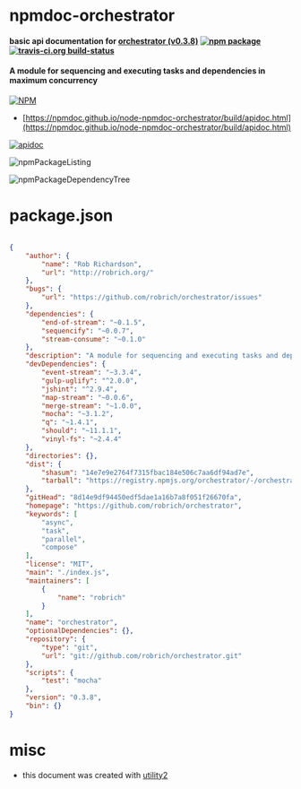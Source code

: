 # npmdoc-orchestrator

#### basic api documentation for  [orchestrator (v0.3.8)](https://github.com/robrich/orchestrator)  [![npm package](https://img.shields.io/npm/v/npmdoc-orchestrator.svg?style=flat-square)](https://www.npmjs.org/package/npmdoc-orchestrator) [![travis-ci.org build-status](https://api.travis-ci.org/npmdoc/node-npmdoc-orchestrator.svg)](https://travis-ci.org/npmdoc/node-npmdoc-orchestrator)

#### A module for sequencing and executing tasks and dependencies in maximum concurrency

[![NPM](https://nodei.co/npm/orchestrator.png?downloads=true&downloadRank=true&stars=true)](https://www.npmjs.com/package/orchestrator)

- [https://npmdoc.github.io/node-npmdoc-orchestrator/build/apidoc.html](https://npmdoc.github.io/node-npmdoc-orchestrator/build/apidoc.html)

[![apidoc](https://npmdoc.github.io/node-npmdoc-orchestrator/build/screenCapture.buildCi.browser.%252Ftmp%252Fbuild%252Fapidoc.html.png)](https://npmdoc.github.io/node-npmdoc-orchestrator/build/apidoc.html)

![npmPackageListing](https://npmdoc.github.io/node-npmdoc-orchestrator/build/screenCapture.npmPackageListing.svg)

![npmPackageDependencyTree](https://npmdoc.github.io/node-npmdoc-orchestrator/build/screenCapture.npmPackageDependencyTree.svg)



# package.json

```json

{
    "author": {
        "name": "Rob Richardson",
        "url": "http://robrich.org/"
    },
    "bugs": {
        "url": "https://github.com/robrich/orchestrator/issues"
    },
    "dependencies": {
        "end-of-stream": "~0.1.5",
        "sequencify": "~0.0.7",
        "stream-consume": "~0.1.0"
    },
    "description": "A module for sequencing and executing tasks and dependencies in maximum concurrency",
    "devDependencies": {
        "event-stream": "~3.3.4",
        "gulp-uglify": "^2.0.0",
        "jshint": "^2.9.4",
        "map-stream": "~0.0.6",
        "merge-stream": "~1.0.0",
        "mocha": "~3.1.2",
        "q": "~1.4.1",
        "should": "~11.1.1",
        "vinyl-fs": "~2.4.4"
    },
    "directories": {},
    "dist": {
        "shasum": "14e7e9e2764f7315fbac184e506c7aa6df94ad7e",
        "tarball": "https://registry.npmjs.org/orchestrator/-/orchestrator-0.3.8.tgz"
    },
    "gitHead": "8d14e9df94450edf5dae1a16b7a8f051f26670fa",
    "homepage": "https://github.com/robrich/orchestrator",
    "keywords": [
        "async",
        "task",
        "parallel",
        "compose"
    ],
    "license": "MIT",
    "main": "./index.js",
    "maintainers": [
        {
            "name": "robrich"
        }
    ],
    "name": "orchestrator",
    "optionalDependencies": {},
    "repository": {
        "type": "git",
        "url": "git://github.com/robrich/orchestrator.git"
    },
    "scripts": {
        "test": "mocha"
    },
    "version": "0.3.8",
    "bin": {}
}
```



# misc
- this document was created with [utility2](https://github.com/kaizhu256/node-utility2)
